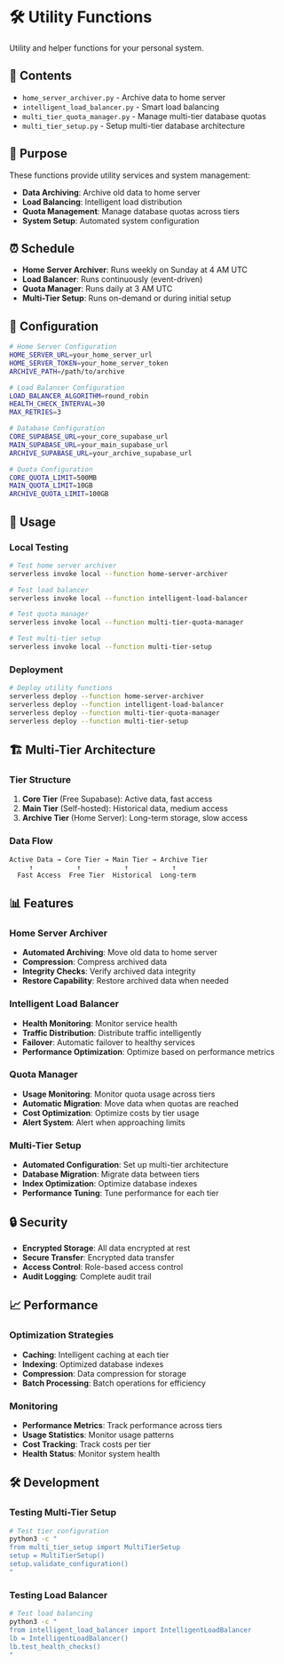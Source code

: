 # 🛠️ Utility Functions

Utility and helper functions for your personal system.

## 📁 Contents

- `home_server_archiver.py` - Archive data to home server
- `intelligent_load_balancer.py` - Smart load balancing
- `multi_tier_quota_manager.py` - Manage multi-tier database quotas
- `multi_tier_setup.py` - Setup multi-tier database architecture

## 🎯 Purpose

These functions provide utility services and system management:

- **Data Archiving**: Archive old data to home server
- **Load Balancing**: Intelligent load distribution
- **Quota Management**: Manage database quotas across tiers
- **System Setup**: Automated system configuration

## ⏰ Schedule

- **Home Server Archiver**: Runs weekly on Sunday at 4 AM UTC
- **Load Balancer**: Runs continuously (event-driven)
- **Quota Manager**: Runs daily at 3 AM UTC
- **Multi-Tier Setup**: Runs on-demand or during initial setup

## 🔧 Configuration

```bash
# Home Server Configuration
HOME_SERVER_URL=your_home_server_url
HOME_SERVER_TOKEN=your_home_server_token
ARCHIVE_PATH=/path/to/archive

# Load Balancer Configuration
LOAD_BALANCER_ALGORITHM=round_robin
HEALTH_CHECK_INTERVAL=30
MAX_RETRIES=3

# Database Configuration
CORE_SUPABASE_URL=your_core_supabase_url
MAIN_SUPABASE_URL=your_main_supabase_url
ARCHIVE_SUPABASE_URL=your_archive_supabase_url

# Quota Configuration
CORE_QUOTA_LIMIT=500MB
MAIN_QUOTA_LIMIT=10GB
ARCHIVE_QUOTA_LIMIT=100GB
```

## 🚀 Usage

### Local Testing

```bash
# Test home server archiver
serverless invoke local --function home-server-archiver

# Test load balancer
serverless invoke local --function intelligent-load-balancer

# Test quota manager
serverless invoke local --function multi-tier-quota-manager

# Test multi-tier setup
serverless invoke local --function multi-tier-setup
```

### Deployment

```bash
# Deploy utility functions
serverless deploy --function home-server-archiver
serverless deploy --function intelligent-load-balancer
serverless deploy --function multi-tier-quota-manager
serverless deploy --function multi-tier-setup
```

## 🏗️ Multi-Tier Architecture

### Tier Structure
1. **Core Tier** (Free Supabase): Active data, fast access
2. **Main Tier** (Self-hosted): Historical data, medium access
3. **Archive Tier** (Home Server): Long-term storage, slow access

### Data Flow
```
Active Data → Core Tier → Main Tier → Archive Tier
     ↑           ↑           ↑           ↑
  Fast Access  Free Tier  Historical  Long-term
```

## 📊 Features

### Home Server Archiver
- **Automated Archiving**: Move old data to home server
- **Compression**: Compress archived data
- **Integrity Checks**: Verify archived data integrity
- **Restore Capability**: Restore archived data when needed

### Intelligent Load Balancer
- **Health Monitoring**: Monitor service health
- **Traffic Distribution**: Distribute traffic intelligently
- **Failover**: Automatic failover to healthy services
- **Performance Optimization**: Optimize based on performance metrics

### Quota Manager
- **Usage Monitoring**: Monitor quota usage across tiers
- **Automatic Migration**: Move data when quotas are reached
- **Cost Optimization**: Optimize costs by tier usage
- **Alert System**: Alert when approaching limits

### Multi-Tier Setup
- **Automated Configuration**: Set up multi-tier architecture
- **Database Migration**: Migrate data between tiers
- **Index Optimization**: Optimize database indexes
- **Performance Tuning**: Tune performance for each tier

## 🔒 Security

- **Encrypted Storage**: All data encrypted at rest
- **Secure Transfer**: Encrypted data transfer
- **Access Control**: Role-based access control
- **Audit Logging**: Complete audit trail

## 📈 Performance

### Optimization Strategies
- **Caching**: Intelligent caching at each tier
- **Indexing**: Optimized database indexes
- **Compression**: Data compression for storage
- **Batch Processing**: Batch operations for efficiency

### Monitoring
- **Performance Metrics**: Track performance across tiers
- **Usage Statistics**: Monitor usage patterns
- **Cost Tracking**: Track costs per tier
- **Health Status**: Monitor system health

## 🛠️ Development

### Testing Multi-Tier Setup

```bash
# Test tier configuration
python3 -c "
from multi_tier_setup import MultiTierSetup
setup = MultiTierSetup()
setup.validate_configuration()
"
```

### Testing Load Balancer

```bash
# Test load balancing
python3 -c "
from intelligent_load_balancer import IntelligentLoadBalancer
lb = IntelligentLoadBalancer()
lb.test_health_checks()
"
```
